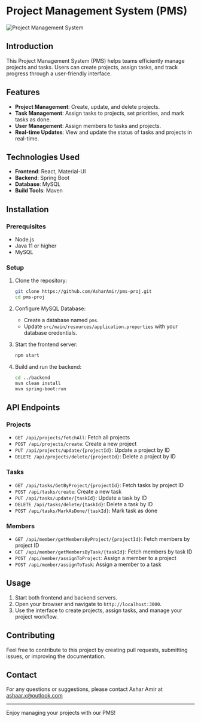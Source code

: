 # Project Management System (PMS)

![Project Management System](https://s10.gifyu.com/images/SYmtP.gif)

## Introduction
This Project Management System (PMS) helps teams efficiently manage projects and tasks. Users can create projects, assign tasks, and track progress through a user-friendly interface.

## Features
- **Project Management**: Create, update, and delete projects.
- **Task Management**: Assign tasks to projects, set priorities, and mark tasks as done.
- **User Management**: Assign members to tasks and projects.
- **Real-time Updates**: View and update the status of tasks and projects in real-time.

## Technologies Used
- **Frontend**: React, Material-UI
- **Backend**: Spring Boot
- **Database**: MySQL
- **Build Tools**: Maven

## Installation
### Prerequisites
- Node.js
- Java 11 or higher
- MySQL

### Setup
1. Clone the repository:
    ```bash
    git clone https://github.com/AsharAmir/pms-proj.git
    cd pms-proj
    ```

2. Configure MySQL Database:
    - Create a database named `pms`.
    - Update `src/main/resources/application.properties` with your database credentials.


3. Start the frontend server:
    ```bash
    npm start
    ```

4. Build and run the backend:
    ```bash
    cd ../backend
    mvn clean install
    mvn spring-boot:run
    ```

## API Endpoints

### Projects
- `GET /api/projects/fetchAll`: Fetch all projects
- `POST /api/projects/create`: Create a new project
- `PUT /api/projects/update/{projectId}`: Update a project by ID
- `DELETE /api/projects/delete/{projectId}`: Delete a project by ID

### Tasks
- `GET /api/tasks/GetByProject/{projectId}`: Fetch tasks by project ID
- `POST /api/tasks/create`: Create a new task
- `PUT /api/tasks/update/{taskId}`: Update a task by ID
- `DELETE /api/tasks/delete/{taskId}`: Delete a task by ID
- `POST /api/tasks/MarkAsDone/{taskId}`: Mark task as done

### Members
- `GET /api/member/getMembersByProject/{projectId}`: Fetch members by project ID
- `GET /api/member/getMembersByTask/{taskId}`: Fetch members by task ID
- `POST /api/member/assignToProject`: Assign a member to a project
- `POST /api/member/assignToTask`: Assign a member to a task

## Usage
1. Start both frontend and backend servers.
2. Open your browser and navigate to `http://localhost:3000`.
3. Use the interface to create projects, assign tasks, and manage your project workflow.

## Contributing
Feel free to contribute to this project by creating pull requests, submitting issues, or improving the documentation.

## Contact
For any questions or suggestions, please contact Ashar Amir at ashaar.x@outlook.com

---

Enjoy managing your projects with our PMS!
